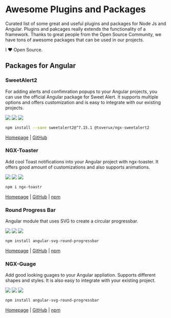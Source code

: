 # Awesome Plugins and Packages
Curated list of some great and useful plugins and packages for Node Js and Angular. Plugins and pakcages really extends the functionality of a framework. Thanks to great people from the Open Source Community, we have tons of awesome packages that can be used in our projects.

I ❤️️ Open Source.

## Packages for Angular

### SweetAlert2
For adding alerts and confimration popups to your Angular projects, you can use the official Angular package for Sweet Alert.
It supports multiple options and offers customization and is easy to integrate with our existing projects.  

![](https://img.shields.io/npm/dm/@toverux/ngx-sweetalert2.svg?style=flat-square) ![](https://img.shields.io/bundlephobia/minzip/@toverux/ngx-sweetalert2.svg?style=flat-square)  ![](https://img.shields.io/github/stars/sweetalert2/ngx-sweetalert2.svg?style=flat-square)

```bash
npm install --save sweetalert2@^7.15.1 @toverux/ngx-sweetalert2
```
[Homepage](https://sweetalert2.github.io/) | [GitHub](https://github.com/sweetalert2/ngx-sweetalert2)


### NGX-Toaster
Add cool Toast notifications into your Angular project with ngx-toaster. It offers good amount of customizations and also supports animations.  

![](https://img.shields.io/npm/dm/ngx-toastr.svg?style=flat-square) ![](https://img.shields.io/bundlephobia/minzip/ngx-toastr.svg?style=flat-square)  ![](https://img.shields.io/github/stars/scttcper/ngx-toastr.svg?style=flat-square)

```bash
npm i ngx-toastr
```

[Homepage](https://scttcper.github.io/ngx-toastr/) | [GitHub](https://github.com/scttcper/ngx-toastr/) | [npm](https://www.npmjs.com/package/ngx-toastr)

### Round Progress Bar
Angular module that uses SVG to create a circular progressbar.  

![](https://img.shields.io/npm/dm/angular-svg-round-progressbar.svg?style=flat-square)  ![](https://img.shields.io/bundlephobia/minzip/angular-svg-round-progressbar.svg?style=flat-square)  ![](https://img.shields.io/github/stars/crisbeto/angular-svg-round-progressbar.svg?style=flat-square)

```bash
npm install angular-svg-round-progressbar
```

[Homepage](http://crisbeto.github.io/angular-svg-round-progressbar/) | [GitHub](https://github.com/crisbeto/angular-svg-round-progressbar) | [npm](https://www.npmjs.com/package/angular-svg-round-progressbar)

### NGX-Guage
Add good looking guages to your Angular appliation. Supports different shapes and styles. It is also easy to integrate with your existing project.

![](https://img.shields.io/npm/dm/ngx-gauge.svg?style=flat-square)  ![](https://img.shields.io/bundlephobia/minzip/ngx-gauge.svg?style=flat-square)  ![](https://img.shields.io/github/stars/ashish-chopra/ngx-gauge.svg?style=flat-square)

```bash
npm install angular-svg-round-progressbar
```

[Homepage](https://ashish-chopra.github.io/ngx-gauge) | [GitHub](https://github.com/ashish-chopra/ngx-gauge) | [npm](https://www.npmjs.com/package/ngx-gauge)
